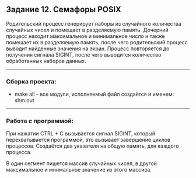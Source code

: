 ## Задание 12. Семафоры POSIX

Родительский процесс генерирует наборы из случайного
количества случайных чисел и помещает в разделяемую
память.
Дочерний процесс находит максимальное и минимальное
число и также помещает их в разделяемую память, после
чего родительский процесс выводит найденные значения
на экран.
Процесс повторяется до получения сигнала SIGINT, после
чего выводится количество обработанных наборов
данных.

---

### Сборка проекта:

- make all - все модули, исполняемый файл создаётся и именем: shm.out

---

### Работа с программой:
При нажатии CTRL + C вызывается сигнал SIGINT, который перехватывается программой, это вызывает завершение циклов процессов. Создаётся два указателя на общую память, для каждого процесса.

В один сегмент пишется массив случайных чисел, в другой максимальное и мнимальное значение из этого массива.


